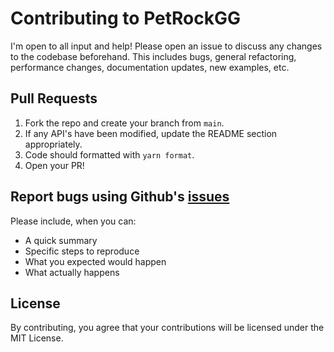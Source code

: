 # Contributing to PetRockGG
I'm open to all input and help! Please open an issue to discuss any changes to the codebase beforehand. This includes
bugs, general refactoring, performance changes, documentation updates, new examples, etc.

## Pull Requests
1. Fork the repo and create your branch from `main`.
2. If any API's have been modified, update the README section appropriately.
3. Code should formatted with `yarn format`.
4. Open your PR!

## Report bugs using Github's [issues](https://github.com/robertwayne/petrockgg/issues)
Please include, when you can:
- A quick summary
- Specific steps to reproduce
- What you expected would happen
- What actually happens

## License
By contributing, you agree that your contributions will be licensed under the MIT License.
